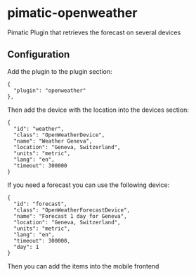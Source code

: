 pimatic-openweather
===================

Pimatic Plugin that retrieves the forecast on several devices

Configuration
-------------
Add the plugin to the plugin section:

    {
      "plugin": "openweather"
    },

Then add the device with the location into the devices section:

    {
      "id": "weather",
      "class": "OpenWeatherDevice",
      "name": "Weather Geneva",
      "location": "Geneva, Switzerland",
      "units": "metric",
      "lang": "en",
      "timeout": 300000
    }

If you need a forecast you can use the following device:

    {
      "id": "forecast",
      "class": "OpenWeatherForecastDevice",
      "name": "Forecast 1 day for Geneva",
      "location": "Geneva, Switzerland",
      "units": "metric",
      "lang": "en",
      "timeout": 300000,
      "day": 1
    }

Then you can add the items into the mobile frontend

